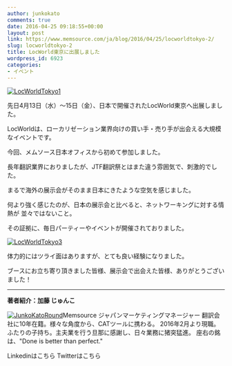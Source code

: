 ```yaml
---
author: junkokato
comments: true
date: 2016-04-25 09:18:55+00:00
layout: post
link: https://www.memsource.com/ja/blog/2016/04/25/locworldtokyo-2/
slug: locworldtokyo-2
title: LocWorld東京に出展しました
wordpress_id: 6923
categories:
- イベント
---
```


[![LocWorldTokyo1](/wp-content/uploads/2016/04/LocWorldTokyo1.jpg)](/wp-content/uploads/2016/04/LocWorldTokyo1.jpg)




先日4月13日（水）〜15日（金）、日本で開催されたLocWorld東京へ出展しました。

LocWorldは、ローカリゼーション業界向けの買い手・売り手が出会える大規模なイベントです。

今回、メムソース日本オフィスから初めて参加しました。
<!-- more -->

長年翻訳業界におりましたが、JTF翻訳祭とはまた違う雰囲気で、刺激的でした。

まるで海外の展示会がそのまま日本にきたような空気を感じました。

何より強く感じたのが、日本の展示会と比べると、ネットワーキングに対する情熱が
並々ではないこと。

その証拠に、毎日パーティーやイベントが開催されておりました。

[![LocWorldTokyo3](/wp-content/uploads/2016/04/LocWorldTokyo3-300x263.jpg)](/wp-content/uploads/2016/04/LocWorldTokyo3.jpg)

体力的にはツライ面はありますが、とても良い経験になりました。

ブースにお立ち寄り頂きました皆様、展示会で出会えた皆様、ありがとうございました！



- - - - - - - - - - - - - - - - - -- - - - - - - - -- - - - - - - - -- - - - - -
**著者紹介：加藤 じゅんこ**

[![JunkoKatoRound](/wp-content/uploads/2016/04/JunkoKatoRound.jpg)](/wp-content/uploads/2016/04/JunkoKatoRound.jpg)Memsource ジャパンマーケティングマネージャー
翻訳会社に10年在籍。様々な角度から、CATツールに携わる。
2016年2月より現職。
ふたりの子持ち。主夫業を行う旦那に感謝し、日々業務に猪突猛進。
座右の銘は、"Done is better than perfect."

Linkedinはこちら Twitterはこちら



